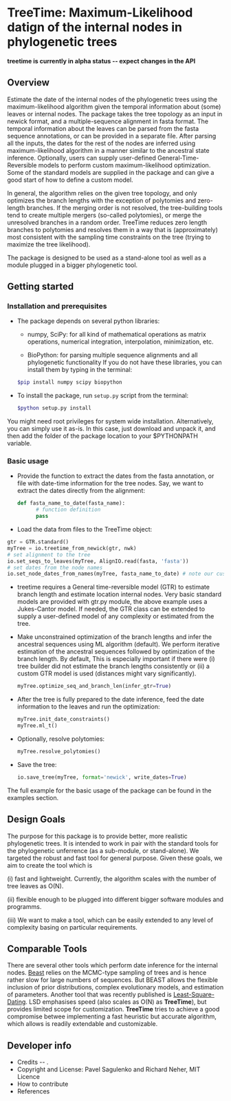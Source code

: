 # TreeTime: Maximum-Likelihood datign of the internal nodes in phylogenetic trees 

**treetime is currently in alpha status -- expect changes in the API**

## Overview

Estimate the date of the internal nodes of the phylogenetic trees using the maximum-likelihood algorithm given the temporal information about (some) leaves or internal nodes. The package takes the tree topology as an input in newick format, and a multiple-sequence alignment in fasta format. The temporal information about the leaves can be parsed from the fasta sequence annotations, or can be provided in a separate file. After parsing all the inputs, the dates for the rest of the nodes are inferred using maximum-likelihood algorithm in a manner similar to the ancestral state inference. Optionally, users can supply user-defined General-Time-Reversible models to perform custom maximum-likelihood optimization. Some of the standard models are supplied in the package and can give a good start of how to define a custom model. 

In general, the algorithm relies on the given tree topology, and only optimizes the branch lengths with the exception of polytomies and zero-length branches. If the merging order is not resolved, the tree-building tools tend to create multiple mergers (so-called polytomies), or merge the unresolved branches in a random order. TreeTime reduces zero length branches to polytomies and resolves them in a way that is (approximately) most consistent with the sampling time constraints on the tree (trying to maximize the tree likelihood). 

The package is designed to be used as a stand-alone tool as well as a module plugged in a bigger phylogenetic tool. 


## Getting started

### Installation and prerequisites

* The package depends on several python libraries: 
    - numpy, SciPy: for all kind of mathematical operations as matrix operations, numerical integration, interpolation, minimization, etc. 
  
    - BioPython: for parsing multiple sequence alignments and all phylogenetic functionality
  If you do not have these libraries, you can install them by typing in the terminal: 
    ```bash
    $pip install numpy scipy biopython
    ```

* To install the package, run `setup.py` script from the terminal: 
    ```bash
    $python setup.py install 
    ```

You might need root privileges for system wide installation. Alternatively, you can simply use it as-is. In this case, just download and unpack it, and then add the folder of the package location to your $PYTHONPATH variable.


### Basic usage


* Provide the function to extract the dates from the fasta annotation, or file with date-time information for the tree nodes. Say, we want to extract the dates directly from the alignment:
    ```python
    def fasta_name_to_date(fasta_name):
          # function definition
          pass
    ```

* Load the data from files to the TreeTime object:
```python
gtr = GTR.standard() 
myTree = io.treetime_from_newick(gtr, nwk)
# set alignment to the tree
io.set_seqs_to_leaves(myTree, AlignIO.read(fasta, 'fasta'))
# set dates from the node names
io.set_node_dates_from_names(myTree, fasta_name_to_date) # note our custom date extractor here
```

* treetime requires a General time-reversible model (GTR) to estimate branch length and estimate location internal nodes. Very basic standard models are provided with gtr.py module, the above example uses a Jukes-Cantor model. If needed, the GTR class can be extended to supply a user-defined model of any complexity or estimated from the tree. 

* Make unconstrained optimization  of the branch lengths and infer the ancestral sequences using ML algorithm (default). We perform iterative estimation of the ancestral sequences followed by optimization of the branch length. By default, This is especially important if there were (i) tree builder did not estimate the branch lengths consistently or (ii) a custom GTR model is used (distances might vary significantly). 
    ```python
    myTree.optimize_seq_and_branch_len(infer_gtr=True)
    ```

* After the tree is fully prepared to the date inference, feed the date information to the leaves and run the optimization:
    ```python
    myTree.init_date_constraints()
    myTree.ml_t()
    ```

* Optionally, resolve polytomies: 
    ```python
    myTree.resolve_polytomies()
    ```

* Save the tree:
    ```python
    io.save_tree(myTree, format='newick', write_dates=True)
    ```


The full example for the basic usage of the package can be found in the examples section. 


## Design Goals

The purpose for this package is to provide better, more realistic phylogenetic trees. It is intended to work in pair with the standard tools for the phylogenetic unferrence (as a sub-module, or stand-alone). We targeted the robust and fast tool for general purpose. Given these goals, we aim to create the tool which is 

(i) fast and lightweight. Currently, the algorithm scales with the number of tree leaves as O(N). 

(ii) flexible enough to be plugged into different bigger software modules and programms. 

(iii) We want to make a tool, which can be easily extended to any level of complexity basing on particular requirements. 


## Comparable Tools

There are several other tools which perform date inference for the internal nodes. [Beast](http://beast.bio.ed.ac.uk/) relies on the MCMC-type sampling of trees and is hence rather slow for large numbers of sequences. But BEAST allows the flexible inclusion of prior distributions, complex evolutionary models, and estimation of parameters. 
Another tool that was recently published is [Least-Square-Dating](http://www.atgc-montpellier.fr/LSD/). LSD emphasises speed (also scales as O(N) as **TreeTime**), but provides limited scope for customization. **TreeTime** tries to achieve a good compromise betwee implementing a fast heuristic but accurate algorithm, which allows is readily extendable and customizable.


## Developer info

  - Credits -- .
  - Copyright and License: Pavel Sagulenko and Richard Neher, MIT Licence
  - How to contribute
  - References

